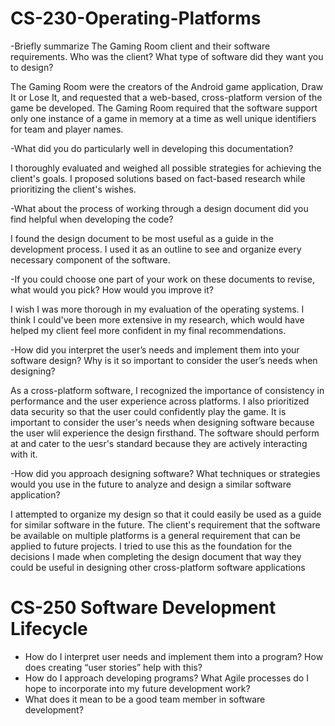# CS-230-Operating-Platforms
-Briefly summarize The Gaming Room client and their software requirements. Who was the client? What type of software did they want you to design?

  The Gaming Room were the creators of the Android game application, Draw It or Lose It, and requested that a web-based, 
  cross-platform version of the game be developed. The Gaming Room required that the software support only one instance of a    game in memory at a time as well unique identifiers for team and player names.
  
-What did you do particularly well in developing this documentation?

  I thoroughly evaluated and weighed all possible strategies for achieving the client's goals. I proposed
  solutions based on fact-based research while prioritizing the client's wishes.
  
-What about the process of working through a design document did you find helpful when developing the code?

  I found the design document to be most useful as a guide in the development process. I used it as an outline to see and    organize every necessary component of the software.
  
-If you could choose one part of your work on these documents to revise, what would you pick? How would you improve it?

  I wish I was more thorough in my evaluation of the operating systems. I think I could've been more extensive in my         research, which would have helped my client feel more confident in my final recommendations.

-How did you interpret the user’s needs and implement them into your software design? Why is it so important to consider the user’s needs when designing?

  As a cross-platform software, I recognized the importance of consistency in performance and the user experience across     platforms. I also prioritized data security so that the user could confidently play the game. It is important to           consider the user's needs when designing software because the user wlil experience the design firsthand. The software      should perform at and cater to the uesr's standard because they are actively interacting with it.
  
-How did you approach designing software? What techniques or strategies would you use in the future to analyze and design a similar software application?

  I attempted to organize my design so that it could easily be used as a guide for similar software in the future. The       client's requirement that the software be available on multiple platforms is a general requirement that can be applied to future projects. I tried to use this as the foundation for the decisions I made when completing the design document that way they could be useful in designing other cross-platform software applications

# CS-250 Software Development Lifecycle
- How do I interpret user needs and implement them into a program? How does creating “user stories” help with this?
- How do I approach developing programs? What Agile processes do I hope to incorporate into my future development work?
- What does it mean to be a good team member in software development?
